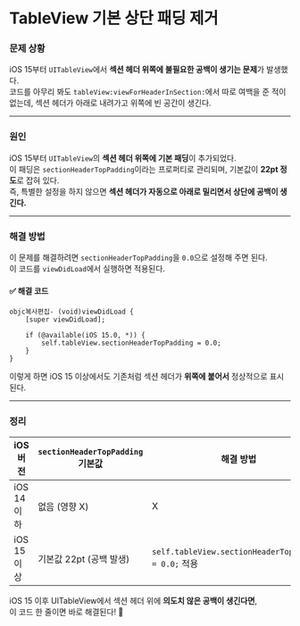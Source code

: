 # TableView 기본 상단 패딩 제거

### **문제 상황**

iOS 15부터 `UITableView`에서 **섹션 헤더 위쪽에 불필요한 공백이 생기는 문제**가 발생했다.\
코드를 아무리 봐도 `tableView:viewForHeaderInSection:`에서 따로 여백을 준 적이 없는데, 섹션 헤더가 아래로 내려가고 위쪽에 빈 공간이 생긴다.

***

### **원인**

iOS 15부터 `UITableView`의 **섹션 헤더 위쪽에 기본 패딩**이 추가되었다.\
이 패딩은 `sectionHeaderTopPadding`이라는 프로퍼티로 관리되며, 기본값이 **22pt 정도**로 잡혀 있다.\
즉, 특별한 설정을 하지 않으면 **섹션 헤더가 자동으로 아래로 밀리면서 상단에 공백이 생긴다.**

***

### **해결 방법**

이 문제를 해결하려면 `sectionHeaderTopPadding`을 `0.0`으로 설정해 주면 된다.\
이 코드를 `viewDidLoad`에서 실행하면 적용된다.

#### **✅ 해결 코드**

```objc
objc복사편집- (void)viewDidLoad {
    [super viewDidLoad];

    if (@available(iOS 15.0, *)) {
        self.tableView.sectionHeaderTopPadding = 0.0;
    }
}
```

이렇게 하면 iOS 15 이상에서도 기존처럼 섹션 헤더가 **위쪽에 붙어서** 정상적으로 표시된다.

***

### **정리**

| iOS 버전    | `sectionHeaderTopPadding` 기본값 | 해결 방법                                              |
| --------- | ----------------------------- | -------------------------------------------------- |
| iOS 14 이하 | 없음 (영향 X)                     | X                                                  |
| iOS 15 이상 | 기본값 22pt (공백 발생)              | `self.tableView.sectionHeaderTopPadding = 0.0;` 적용 |

iOS 15 이후 UITableView에서 섹션 헤더 위에 **의도치 않은 공백이 생긴다면**,\
이 코드 한 줄이면 바로 해결된다! 🚀
